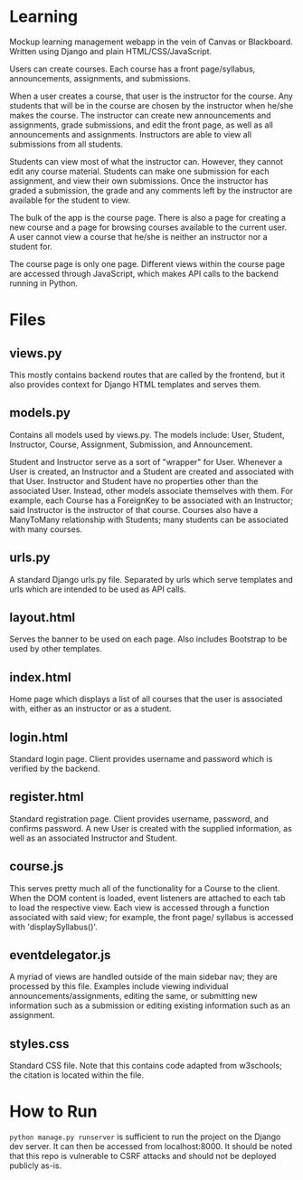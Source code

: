 # Learning
Mockup learning management webapp in the vein of Canvas or Blackboard. Written using Django and
plain HTML/CSS/JavaScript.

Users can create courses. Each course has a front page/syllabus, announcements, assignments, and submissions.

When a user creates a course, that user is the instructor for the course. Any students that will
be in the course are chosen by the instructor when he/she makes the course. The instructor can
create new announcements and assignments, grade submissions, and edit the front page, as well as
all announcements and assignments. Instructors are able to view all submissions from all students.

Students can view most of what the instructor can. However, they cannot edit any course material.
Students can make one submission for each assignment, and view their own submissions. Once the
instructor has graded a submission, the grade and any comments left by the instructor are
available for the student to view.

The bulk of the app is the course page. There is also a page for creating a new course and a page
for browsing courses available to the current user. A user cannot view a course that he/she is
neither an instructor nor a student for.

The course page is only one page. Different views within the course page are accessed through
JavaScript, which makes API calls to the backend running in Python.

# Files

## views.py 

This mostly contains backend routes that are called by the frontend, but it also provides 
context for Django HTML templates and serves them.

## models.py 

Contains all models used by views.py. The models include: User, Student, Instructor, Course,
Assignment, Submission, and Announcement.

Student and Instructor serve as a sort of "wrapper" for User. Whenever a User is created, an 
Instructor and a Student are created and associated with that User. Instructor and Student have 
no properties other than the associated User. Instead, other models associate themselves with 
them. For example, each Course has a ForeignKey to be associated with an Instructor; said
Instructor is the instructor of that course. Courses also have a ManyToMany relationship with 
Students; many students can be associated with many courses.

## urls.py 

A standard Django urls.py file. Separated by urls which serve templates and urls which are 
intended to be used as API calls.

## layout.html 

Serves the banner to be used on each page. Also includes Bootstrap to be used by other templates.

## index.html

Home page which displays a list of all courses that the user is associated with, either as an 
instructor or as a student.

## login.html

Standard login page. Client provides username and password which is verified by the backend.

## register.html

Standard registration page. Client provides username, password, and confirms password. A new User
is created with the supplied information, as well as an associated Instructor and Student.

## course.js 

This serves pretty much all of the functionality for a Course to the client. When the DOM 
content is loaded, event listeners are attached to each tab to load the respective view.
Each view is accessed through a function associated with said view; for example, the front page/
syllabus is accessed with 'displaySyllabus()'.

## eventdelegator.js 

A myriad of views are handled outside of the main sidebar nav; they are processed by this file.
Examples include viewing individual announcements/assignments, editing the same, or submitting
new information such as a submission or editing existing information such as an assignment.

## styles.css 

Standard CSS file. Note that this contains code adapted from w3schools; the citation is located
within the file.
# How to Run 

`python manage.py runserver` is sufficient to run the project on the Django dev server. It can
then be accessed from localhost:8000. It should be noted that this repo is vulnerable to CSRF 
attacks and should not be deployed publicly as-is.
